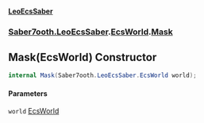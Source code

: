 #### [LeoEcsSaber](index.md 'index')
### [Saber7ooth.LeoEcsSaber](Saber7ooth.LeoEcsSaber.md 'Saber7ooth.LeoEcsSaber').[EcsWorld](EcsWorld.md 'Saber7ooth.LeoEcsSaber.EcsWorld').[Mask](EcsWorld.Mask.md 'Saber7ooth.LeoEcsSaber.EcsWorld.Mask')

## Mask(EcsWorld) Constructor

```csharp
internal Mask(Saber7ooth.LeoEcsSaber.EcsWorld world);
```
#### Parameters

<a name='Saber7ooth.LeoEcsSaber.EcsWorld.Mask.Mask(Saber7ooth.LeoEcsSaber.EcsWorld).world'></a>

`world` [EcsWorld](EcsWorld.md 'Saber7ooth.LeoEcsSaber.EcsWorld')